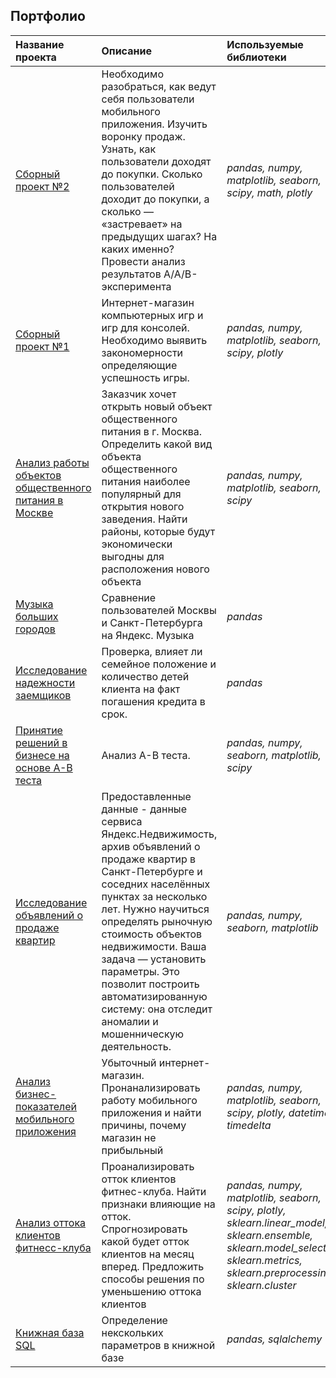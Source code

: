 ## Портфолио


| Название проекта | Описание | Используемые библиотеки | 
| :---------------------- | :---------------------- | :---------------------- |
| [Сборный проект №2](food_data) | Необходимо разобраться, как ведут себя пользователи мобильного приложения. Изучить воронку продаж. Узнать, как пользователи доходят до покупки. Сколько пользователей доходит до покупки, а сколько — «застревает» на предыдущих шагах? На каких именно? Провести анализ результатов A/A/B-эксперимента| *pandas, numpy, matplotlib, seaborn, scipy, math, plotly*|
| [Сборный проект №1](game_data) | Интернет-магазин компьютерных игр и игр для консолей. Необходимо выявить закономерности определяющие успешность игры. | *pandas, numpy, matplotlib, seaborn, scipy, plotly*|
| [Анализ работы объектов общественного питания в Москве](restor_data) | Заказчик хочет открыть новый объект общественного питания в г. Москва. Определить какой вид объекта общественного питания наиболее популярный для открытия нового заведения. Найти районы, которые будут экономически выгодны для расположения нового объекта| *pandas, numpy, matplotlib, seaborn, scipy*|
| [Музыка больших городов](big_city_music) | Сравнение пользователей Москвы и Санкт-Петербурга на Яндекс. Музыка|*pandas*|
| [Исследование надежности заемщиков](credit_data) | Проверка, влияет ли семейное положение и количество детей клиента на факт погашения кредита в срок.|*pandas*|
| [Принятие решений в бизнесе на основе А-В теста](A-B_test) | Анализ  А-В теста.|*pandas, numpy, seaborn, matplotlib, scipy*|
| [ Исследование объявлений о продаже квартир](flat_data) | Предоставленные данные - данные сервиса Яндекc.Недвижимость, архив объявлений о продаже квартир в Санкт-Петербурге и соседних населённых пунктах за несколько лет. Нужно научиться определять рыночную стоимость объектов недвижимости. Ваша задача — установить параметры. Это позволит построить автоматизированную систему: она отследит аномалии и мошенническую деятельность.|*pandas, numpy, seaborn, matplotlib*|
| [Анализ бизнес-показателей мобильного приложения](unit_economy) |Убыточный интернет-магазин. Пронанализировать работу мобильного приложения и найти причины, почему магазин не прибыльный|*pandas, numpy, matplotlib, seaborn, scipy, plotly, datetime, timedelta*|
| [Анализ оттока клиентов фитнесс-клуба](ml_project) |Проанализировать отток клиентов фитнес-клуба. Найти признаки влияющие на отток. Спрогнозировать какой будет отток клиентов на месяц вперед. Предложить способы решения по уменьшению оттока клиентов|*pandas, numpy, matplotlib, seaborn, scipy, plotly, sklearn.linear_model, sklearn.ensemble, sklearn.model_selection, sklearn.metrics, sklearn.preprocessing, sklearn.cluster*|
| [Книжная база SQL](SQL_project) |Определение некскольких параметров в книжной базе|*pandas, sqlalchemy*|






